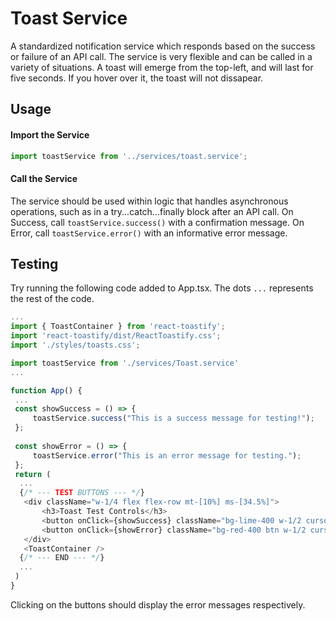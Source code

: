 # Toast Service
A standardized notification service which responds based on the success or failure of an API call. The service is very flexible and can be called in a variety of situations. A toast will emerge from the top-left, and will last for five seconds. If you hover over it, the toast will not dissapear.

## Usage
#### Import the Service

```TypeScript
import toastService from '../services/toast.service';
```

#### Call the Service

The service should be used within logic that handles asynchronous operations, such as in a try...catch...finally block after an API call.
On Success, call ```toastService.success()``` with a confirmation message.
On Error, call ```toastService.error()``` with an informative error message.

## Testing

Try running the following code added to App.tsx. The dots ```...``` represents the rest of the code.

```TypeScript
...
import { ToastContainer } from 'react-toastify';
import 'react-toastify/dist/ReactToastify.css';
import './styles/toasts.css';

import toastService from './services/Toast.service'
...

function App() {
 ...
 const showSuccess = () => {
     toastService.success("This is a success message for testing!");
 };
 
 const showError = () => {
     toastService.error("This is an error message for testing.");
 };
 return (
  ...
  {/* --- TEST BUTTONS --- */}
   <div className="w-1/4 flex flex-row mt-[10%] ms-[34.5%]">
       <h3>Toast Test Controls</h3>
       <button onClick={showSuccess} className="bg-lime-400 w-1/2 cursor-pointer">Success</button>
       <button onClick={showError} className="bg-red-400 btn w-1/2 cursor-pointer">Error</button>
   </div>
   <ToastContainer />
  {/* --- END --- */}
  ...
 )
}
```

Clicking on the buttons should display the error messages respectively.
